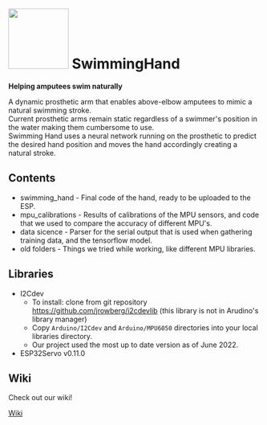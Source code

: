 # <img src="https://user-images.githubusercontent.com/75077005/180175601-372a96b2-a3f9-471a-9e38-975cca952ac1.png" data-canonical-src="https://user-images.githubusercontent.com/75077005/180175601-372a96b2-a3f9-471a-9e38-975cca952ac1.png" width="120" height="120" />  SwimmingHand

**Helping amputees swim naturally**


A dynamic prosthetic arm that enables above-elbow amputees to mimic a natural swimming stroke.  
Current prosthetic arms remain static regardless of a swimmer's position in the water making them cumbersome to use.  
Swimming Hand uses a neural network running on the prosthetic to predict the desired hand position and moves the hand accordingly creating a natural stroke.  

## Contents

- swimming_hand - Final code of the hand, ready to be uploaded to the ESP.
- mpu_calibrations - Results of calibrations of the MPU sensors, and code that we used to compare the accuracy of different MPU's.
- data sicence - Parser for the serial output that is used when gathering training data, and the tensorflow model.
- old folders - Things we tried while working, like different MPU libraries.

## Libraries

- I2Cdev
  - To install: clone from git repository https://github.com/jrowberg/i2cdevlib (this library is not in Arudino's library manager)  
  - Copy `Arduino/I2Cdev` and `Arduino/MPU6050` directories into your local libraries directory.  
  - Our project used the most up to date version as of June 2022.
- ESP32Servo v0.11.0  

## Wiki

Check out our wiki!

[Wiki](https://github.com/bensha1/SwimmingHand/wiki)
